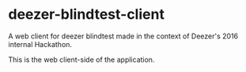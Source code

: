 # deezer-blindtest-client
A web client for deezer blindtest made in the context of Deezer's 2016 internal Hackathon.

This is the web client-side of the application.
